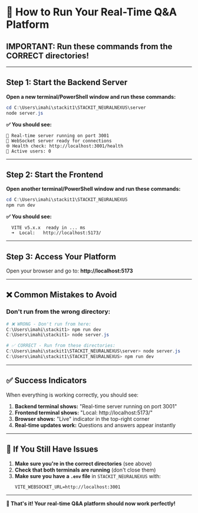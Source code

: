 # 🚀 How to Run Your Real-Time Q&A Platform

## **IMPORTANT: Run these commands from the CORRECT directories!**

---

## **Step 1: Start the Backend Server**

**Open a new terminal/PowerShell window and run these commands:**

```powershell
cd C:\Users\imahi\stackit1\STACKIT_NEURALNEXUS\server
node server.js
```

**✅ You should see:**
```
🚀 Real-time server running on port 3001
📡 WebSocket server ready for connections
🌐 Health check: http://localhost:3001/health
👥 Active users: 0
```

---

## **Step 2: Start the Frontend**

**Open another terminal/PowerShell window and run these commands:**

```powershell
cd C:\Users\imahi\stackit1\STACKIT_NEURALNEXUS
npm run dev
```

**✅ You should see:**
```
  VITE v5.x.x  ready in ... ms
  ➜  Local:   http://localhost:5173/
```

---

## **Step 3: Access Your Platform**

Open your browser and go to: **http://localhost:5173**

---

## **❌ Common Mistakes to Avoid**

### **Don't run from the wrong directory:**
```powershell
# ❌ WRONG - Don't run from here:
C:\Users\imahi\stackit1> npm run dev
C:\Users\imahi\stackit1> node server.js

# ✅ CORRECT - Run from these directories:
C:\Users\imahi\stackit1\STACKIT_NEURALNEXUS\server> node server.js
C:\Users\imahi\stackit1\STACKIT_NEURALNEXUS> npm run dev
```

---

## **✅ Success Indicators**

When everything is working correctly, you should see:

1. **Backend terminal shows:** "Real-time server running on port 3001"
2. **Frontend terminal shows:** "Local: http://localhost:5173/"
3. **Browser shows:** "Live" indicator in the top-right corner
4. **Real-time updates work:** Questions and answers appear instantly

---

## **🔧 If You Still Have Issues**

1. **Make sure you're in the correct directories** (see above)
2. **Check that both terminals are running** (don't close them)
3. **Make sure you have a `.env` file** in `STACKIT_NEURALNEXUS` with:
   ```
   VITE_WEBSOCKET_URL=http://localhost:3001
   ```

---

**🎉 That's it! Your real-time Q&A platform should now work perfectly!** 
